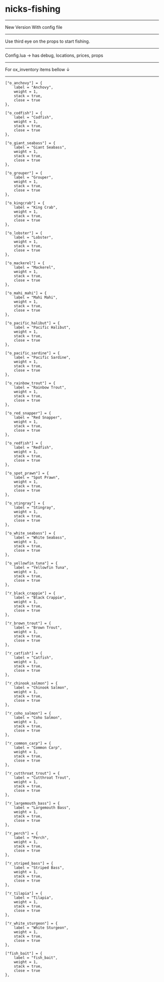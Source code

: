 # nicks-fishing
************************************
New Version
With config file 
************************************
Use third eye on the props to start fishing.
************************************
Config.lua →
has debug, locations, prices, props
************************************
For ox_inventory items bellow ↓
************************************
    ["o_anchovy"] = { 
        label = "Anchovy", 
        weight = 1,
        stack = true,
        close = true
    },
    
    ["o_codfish"] = { 
        label = "Codfish", 
        weight = 1,
        stack = true,
        close = true
    },
    
    ["o_giant_seabass"] = { 
        label = "Giant Seabass", 
        weight = 1,
        stack = true,
        close = true
    },
    
    ["o_grouper"] = { 
        label = "Grouper", 
        weight = 1,
        stack = true,
        close = true
    },
    
    ["o_kingcrab"] = { 
        label = "King Crab", 
        weight = 1,
        stack = true,
        close = true
    },
    
    ["o_lobster"] = { 
        label = "Lobster", 
        weight = 1,
        stack = true,
        close = true
    },
    
    ["o_mackerel"] = { 
        label = "Mackerel", 
        weight = 1,
        stack = true,
        close = true
    },
    
    ["o_mahi_mahi"] = { 
        label = "Mahi Mahi", 
        weight = 1,
        stack = true,
        close = true
    },
    
    ["o_pacific_halibut"] = { 
        label = "Pacific Halibut", 
        weight = 1,
        stack = true,
        close = true
    },
    
    ["o_pacific_sardine"] = { 
        label = "Pacific Sardine", 
        weight = 1,
        stack = true,
        close = true
    },
    
    ["o_rainbow_trout"] = { 
        label = "Rainbow Trout", 
        weight = 1,
        stack = true,
        close = true
    },
    
    ["o_red_snapper"] = { 
        label = "Red Snapper", 
        weight = 1,
        stack = true,
        close = true
    },
    
    ["o_redfish"] = { 
        label = "Redfish", 
        weight = 1,
        stack = true,
        close = true
    },
    
    ["o_spot_prawn"] = { 
        label = "Spot Prawn", 
        weight = 1,
        stack = true,
        close = true
    },
    
    ["o_stingray"] = { 
        label = "Stingray", 
        weight = 1,
        stack = true,
        close = true
    },
    
    ["o_white_seabass"] = { 
        label = "White Seabass", 
        weight = 1,
        stack = true,
        close = true
    },
    
    ["o_yellowfin_tuna"] = { 
        label = "Yellowfin Tuna", 
        weight = 1,
        stack = true,
        close = true
    },
    
    ["r_black_crappie"] = { 
        label = "Black Crappie", 
        weight = 1,
        stack = true,
        close = true
    },
    
    ["r_brown_trout"] = { 
        label = "Brown Trout", 
        weight = 1,
        stack = true,
        close = true
    },
    
    ["r_catfish"] = { 
        label = "Catfish", 
        weight = 1,
        stack = true,
        close = true
    },
    
    ["r_chinook_salmon"] = { 
        label = "Chinook Salmon", 
        weight = 1,
        stack = true,
        close = true
    },
    
    ["r_coho_salmon"] = { 
        label = "Coho Salmon", 
        weight = 1,
        stack = true,
        close = true
    },
    
    ["r_common_carp"] = { 
        label = "Common Carp", 
        weight = 1,
        stack = true,
        close = true
    },
    
    ["r_cutthroat_trout"] = { 
        label = "Cutthroat Trout", 
        weight = 1,
        stack = true,
        close = true
    },
    
    ["r_largemouth_bass"] = { 
        label = "Largemouth Bass", 
        weight = 1,
        stack = true,
        close = true
    },
    
    ["r_perch"] = { 
        label = "Perch", 
        weight = 1,
        stack = true,
        close = true
    },
    
    ["r_striped_bass"] = { 
        label = "Striped Bass", 
        weight = 1,
        stack = true,
        close = true
    },
    
    ["r_tilapia"] = { 
        label = "Tilapia", 
        weight = 1,
        stack = true,
        close = true
    },
    
    ["r_white_sturgeon"] = { 
        label = "White Sturgeon", 
        weight = 1,
        stack = true,
        close = true
    },

    ["fish_bait"] = {
        label = "fish_bait",
        weight = 1,
        stack = true,
        close = true
    },
